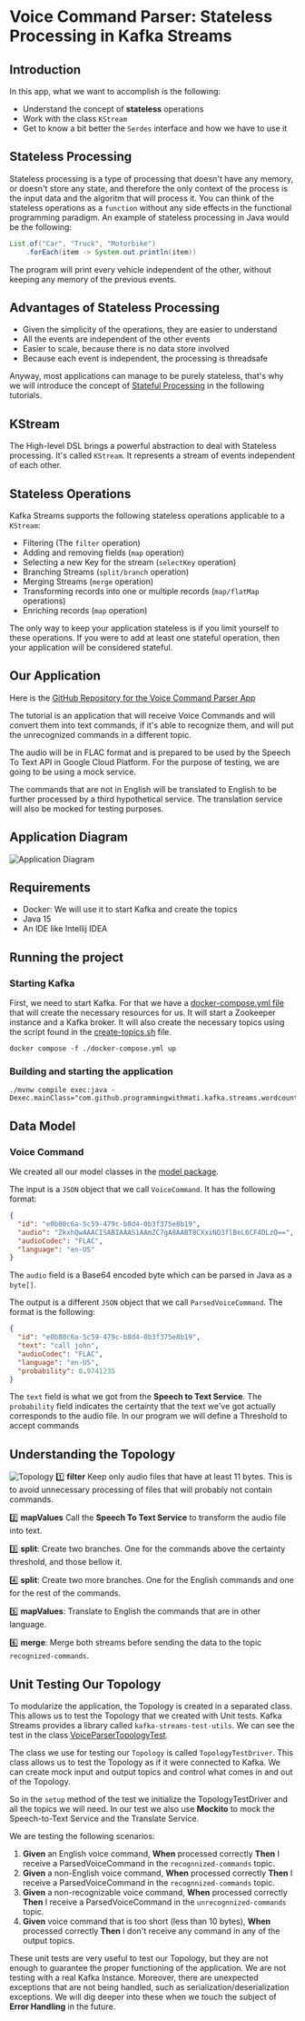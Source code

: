 # Voice Command Parser: Stateless Processing in Kafka Streams
## Introduction
In this app, what we want to accomplish is the following:
* Understand the concept of **stateless** operations
* Work with the class `KStream`
* Get to know a bit better the `Serdes` interface and how we have to use it

## Stateless Processing
Stateless processing is a type of processing that doesn't have any memory, or doesn't store any state, and therefore the only context of the process is the input data and the algoritm that will process it.
You can think of the stateless operations as a `function` without any side effects in the functional programming paradigm. An example of stateless processing in Java would be the following:
```java
List.of("Car", "Truck", "Motorbike")
    .forEach(item -> System.out.println(item))
```
The program will print every vehicle independent of the other, without keeping any memory of the previous events.

## Advantages of Stateless Processing
* Given the simplicity of the operations, they are easier to understand
* All the events are independent of the other events
* Easier to scale, because there is no data store involved
* Because each event is independent, the processing is threadsafe

Anyway, most applications can manage to be purely stateless, that's why we will introduce the concept of [Stateful Processing]() in the following tutorials.

## KStream
The High-level DSL brings a powerful abstraction to deal with Stateless processing. It's called `KStream`. It represents a stream of events independent of each other.

## Stateless Operations
Kafka Streams supports the following stateless operations applicable to a `KStream`:
* Filtering (The `filter` operation)
* Adding and removing fields (`map` operation)
* Selecting a new Key for the stream (`selectKey` operation)
* Branching Streams (`split/branch` operation)
* Merging Streams (`merge` operation)
* Transforming records into one or multiple records (`map/flatMap` operations)
* Enriching records (`map` operation)

The only way to keep your application stateless is if you limit yourself to these operations. If you were to add at least one stateful operation, then your application will be considered stateful.

## Our Application

Here is the [GitHub Repository for the Voice Command Parser App](https://github.com/Programming-with-Mati/voice-command-parser)

The tutorial is an application that will receive Voice Commands and will convert them into text commands, if it's able to recognize them, and will put the unrecognized commands in a different topic.

The audio will be in FLAC format and is prepared to be used by the Speech To Text API in Google Cloud Platform. For the purpose of testing, we are going to be using a mock service.

The commands that are not in English will be translated to English to be further processed by a third hypothetical service. The translation service will also be mocked for testing purposes.
## Application Diagram
![Application Diagram](docs/appDiagram.png)

## Requirements
* Docker: We will use it to start Kafka and create the topics
* Java 15
* An IDE like Intellij IDEA

## Running the project

### Starting Kafka
First, we need to start Kafka. For that we have a [docker-compose.yml file](https://github.com/Programming-with-Mati/voice-command-parser/tree/main/docker-compose.yml) that will create the necessary resources for us. It will start a Zookeeper instance and a Kafka broker. It will also create the necessary topics using the script found in the [create-topics.sh](https://github.com/Programming-with-Mati/voice-command-parser/tree/main/scripts/create-topics.sh) file.
```shell
docker compose -f ./docker-compose.yml up
```
### Building and starting the application
```shell
./mvnw compile exec:java -Dexec.mainClass="com.github.programmingwithmati.kafka.streams.wordcount.VoiceCommandParserApp"
```

## Data Model

### Voice Command
We created all our model classes in the [model package](https://github.com/Programming-with-Mati/voice-command-parser/tree/main/src/main/java/com/github/programmingwithmati/voice/model).

The input is a `JSON` object that we call `VoiceCommand`. It has the following format:

```json
{
  "id": "e0b80c6a-5c59-479c-b8d4-0b3f375e8b19",
  "audio": "ZkxhQwAAACISABIAAAS1AAmZC7gA8AABT8CXxiNQ3flBeL6CF4DLzQ==", 
  "audioCodec": "FLAC",
  "language": "en-US"
}
```
The `audio` field is a Base64 encoded byte which can be parsed in Java as a `byte[]`.

The output is a different `JSON` object that we call `ParsedVoiceCommand`. The format is the following:
```json
{
  "id": "e0b80c6a-5c59-479c-b8d4-0b3f375e8b19",
  "text": "call john", 
  "audioCodec": "FLAC",
  "language": "en-US",
  "probability": 0.9741235
}
```
The `text` field is what we got from the **Speech to Text Service**. The `probability` field indicates the certainty that the text we've got actually corresponds to the audio file. In our program we will define a Threshold to accept commands

## Understanding the Topology
![Topology](docs/topology.png)
1️⃣ **filter** Keep only audio files that have at least 11 bytes. This is to avoid unnecessary processing of files that will probably not contain commands.

2️⃣ **mapValues** Call the **Speech To Text Service** to transform the audio file into text.

3️⃣ **split**: Create two branches. One for the commands above the certainty threshold, and those bellow it.

4️⃣ **split**: Create two more branches. One for the English commands and one for the rest of the commands.

5️⃣ **mapValues**: Translate to English the commands that are in other language.

6️⃣ **merge**: Merge both streams before sending the data to the topic `recognized-commands`.

## Unit Testing Our Topology
To modularize the application, the Topology is created in a separated class. This allows us to test the Topology that we created with Unit tests. Kafka Streams provides a library called `kafka-streams-test-utils`.
We can see the test in the class [VoiceParserTopologyTest](https://github.com/Programming-with-Mati/voice-command-parser/tree/main/src/test/java/com/github/programmingwithmati/voice/VoiceParserTopologyTest.java).

The class we use for testing our `Topology` is called `TopologyTestDriver`. This class allows us to test the Topology as if it were connected to Kafka. We can create mock input and output topics and control what comes in and out of the Topology.

So in the `setup` method of the test we initialize the TopologyTestDriver and all the topics we will need.
In our test we also use **Mockito** to mock the Speech-to-Text Service and the Translate Service.

We are testing the following scenarios:

1. **Given** an English voice command, **When** processed correctly **Then** I receive a ParsedVoiceCommand in the `recognnized-commands` topic.
2. **Given** a non-English voice command, **When** processed correctly **Then** I receive a ParsedVoiceCommand in the `recognnized-commands` topic.
3. **Given** a non-recognizable voice command, **When** processed correctly **Then** I receive a ParsedVoiceCommand in the `unrecognnized-commands` topic.
4. **Given** voice command that is too short (less than 10 bytes), **When** processed correctly **Then** I don't receive any command in any of the output topics.

These unit tests are very useful to test our Topology, but they are not enough to guarantee the proper functioning of the application. We are not testing with a real Kafka Instance.
Moreover, there are unexpected exceptions that are not being handled, such as serialization/deserialization exceptions. We will dig deeper into these when we touch the subject of **Error Handling** in the future.

